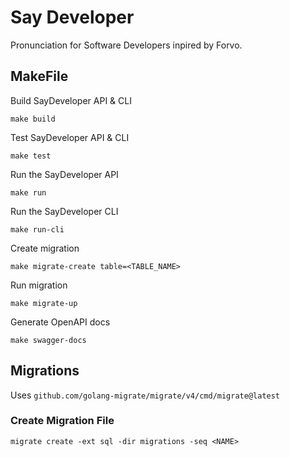 # Say Developer

Pronunciation for Software Developers inpired by Forvo.

## MakeFile

Build SayDeveloper API & CLI
```
make build
```

Test SayDeveloper API & CLI
```
make test
```

Run the SayDeveloper API
```
make run
```

Run the SayDeveloper CLI
```
make run-cli
```

Create migration
```
make migrate-create table=<TABLE_NAME> 
```

Run migration
```
make migrate-up
```

Generate OpenAPI docs
```
make swagger-docs
```

## Migrations

Uses `github.com/golang-migrate/migrate/v4/cmd/migrate@latest`

### Create Migration File 
```
migrate create -ext sql -dir migrations -seq <NAME>
```

